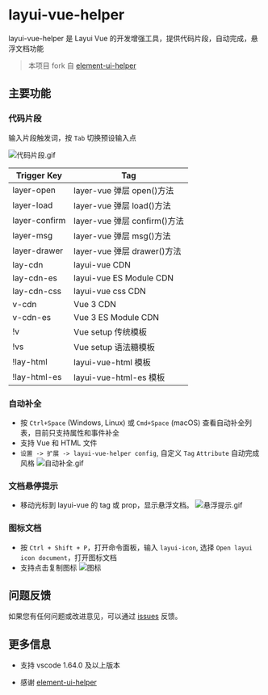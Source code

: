 # layui-vue-helper

layui-vue-helper 是 Layui Vue 的开发增强工具，提供代码片段，自动完成，悬浮文档功能

> 本项目 fork 自 [element-ui-helper](https://github.com/HULANG-BTB/element-ui-helper)

## 主要功能

### 代码片段

输入片段触发词，按 `Tab` 切换预设输入点

![代码片段.gif](https://s2.loli.net/2022/06/20/zVxXdkaeEUjK4L5.gif)

| Trigger Key | Tag                     |
|-------------|-------------------------|
| layer-open  | layer-vue 弹层 open()方法|
| layer-load  | layer-vue 弹层 load()方法|
| layer-confirm| layer-vue 弹层 confirm()方法|
| layer-msg   | layer-vue 弹层 msg()方法|
| layer-drawer| layer-vue 弹层 drawer()方法|
| lay-cdn     | layui-vue CDN           |
| lay-cdn-es  | layui-vue ES Module CDN |
| lay-cdn-css | layui-vue css CDN       |
| v-cdn       | Vue 3 CDN               |
| v-cdn-es    | Vue 3 ES Module CDN     |
| !v          | Vue setup 传统模板       |
| !vs         | Vue setup 语法糖模板     |
| !lay-html   | layui-vue-html 模板     |
| !lay-html-es| layui-vue-html-es 模板  |


### 自动补全

* 按 `Ctrl+Space` (Windows, Linux) 或 `Cmd+Space` (macOS) 查看自动补全列表，目前只支持属性和事件补全
* 支持 Vue 和 HTML 文件
* `设置 -> 扩展 -> layui-vue-helper config`, 自定义 `Tag` `Attribute` 自动完成风格
![自动补全.gif](https://s2.loli.net/2022/06/20/LioZGshVlFQYyew.gif)

### 文档悬停提示

* 移动光标到 layui-vue 的 tag 或 prop，显示悬浮文档。
![悬浮提示.gif](https://s2.loli.net/2022/06/20/iKT3gn7bSxVFByX.gif)

### 图标文档

* 按 `Ctrl + Shift + P`，打开命令面板，输入 `layui-icon`, 选择 `Open layui icon document`，打开图标文档
* 支持点击复制图标
![图标](https://s2.loli.net/2022/09/06/hsVgJcaWqAoZG1k.png)

### 

## 问题反馈

如果您有任何问题或改进意见，可以通过 [issues](https://gitee.com/starsatdawn/layui-vue-helper/issues) 反馈。

## 更多信息

* 支持 vscode 1.64.0 及以上版本 

* 感谢 [element-ui-helper](https://github.com/HULANG-BTB/element-ui-helper)

